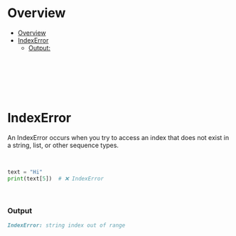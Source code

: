# Overview

- [Overview](#overview)
- [IndexError](#indexerror)
  - [Output:](#output)

&nbsp;

&nbsp;

&nbsp;

# IndexError

An IndexError occurs when you try to access an index that does not exist in a string, list, or other sequence types.

&nbsp;

```py
text = "Hi"
print(text[5])  # ❌ IndexError
```

&nbsp;

### Output

```md
IndexError: string index out of range
```

&nbsp;

&nbsp;

&nbsp;

&nbsp;

&nbsp;

&nbsp;

&nbsp;

&nbsp;

&nbsp;
